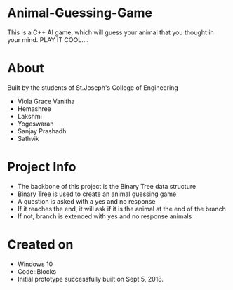 # Animal-Guessing-Game
This is a C++ AI game, which will guess your animal that you thought in your mind. PLAY IT COOL....

# About
  Built by the students of St.Joseph's College of Engineering
  - Viola Grace Vanitha
  - Hemashree
  - Lakshmi
  - Yogeswaran
  - Sanjay Prashadh
  - Sathvik
 
# Project Info
- The backbone of this project is the Binary Tree data structure
- Binary Tree is used to create an animal guessing game
- A question is asked with a yes and no response
- If it reaches the end, it will ask if it is the animal at the end of the branch
- If not, branch is extended with yes and no response animals

# Created on
- Windows 10
- Code::Blocks
- Initial prototype successfully built on Sept 5, 2018.
